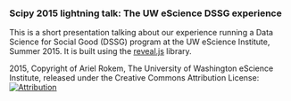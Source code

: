 ### Scipy 2015 lightning talk: The UW eScience DSSG experience

This is a short presentation talking about our experience running a Data Science for Social Good (DSSG) program at the UW eScience Institute, Summer 2015. It is built using the [reveal.js](https://github.com/hakimel/reveal.js/) library.

2015, Copyright of Ariel Rokem, The University of Washington eScience Institute, released under the Creative Commons Attribution License:  [![Attribution](https://i.creativecommons.org/l/by/4.0/88x31.png)](https://creativecommons.org/licenses/by/4.0/)
